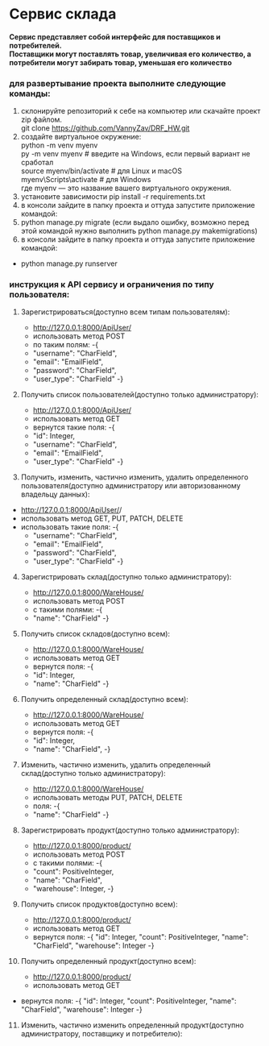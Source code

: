 # Сервис склада

#### Сервис представляет собой интерфейс для поставщиков и потребителей.<br/>Поставщики могут поставлять товар, увеличивая его количество, а потребители могут забирать товар, уменьшая его количество

### для развертывание проекта выполните следующие команды:
1. склонируйте репозиторий к себе на компьютер или скачайте проект zip файлом.<br/>
   git clone https://github.com/VannyZav/DRF_HW.git
2. создайте виртуальное окружение:<br/>
   python -m venv myenv<br/>
   py -m venv myenv   # введите на Windows, если первый вариант не сработал<br/>
   source myenv/bin/activate  # для Linux и macOS<br/>
   myenv\Scripts\activate     # для Windows<br/>
   где myenv — это название вашего виртуального окружения.<br/>
3. установите зависимости pip install -r requirements.txt
4. в консоли зайдите в папку проекта и оттуда запустите приложение командой:<br/>
5. python manage.py migrate (если выдало ошибку, возможно перед этой командой нужно выполнить python manage.py makemigrations) 
6. в консоли зайдите в папку проекта и оттуда запустите приложение командой:<br/>
- python manage.py runserver 

### инструкция к API сервису и ограничения по типу пользователя:
1. Зарегистрироваться(доступно всем типам пользователям):<br/>
   - http://127.0.0.1:8000/ApiUser/
   - использовать метод POST
   - по таким полям:
   -{
   -    "username": "CharField",
   -    "email": "EmailField",
   -    "password": "CharField",
   -    "user_type": "CharField"
   -}
2. Получить список пользователей(доступно только администратору):<br/>
   - http://127.0.0.1:8000/ApiUser/
   - использовать метод GET
   - вернутся такие поля:
   -{
   -    "id": Integer,
   -    "username": "CharField",
   -    "email": "EmailField",
   -    "user_type": "CharField"
   -}

3. Получить, изменить, частично изменить, удалить определенного пользователя(доступно администратору или авторизованному владельцу данных):<br/>
- http://127.0.0.1:8000/ApiUser/<id>/
- использовать метод GET, PUT, PATCH, DELETE
- использовать такие поля:
   -{
   -    "username": "CharField",
   -    "email": "EmailField",
   -    "password": "CharField",
   -    "user_type": "CharField"
   -}

4. Зарегистрировать склад(доступно только администратору):
   - http://127.0.0.1:8000/WareHouse/
   - использовать метод POST
   - с такими полями:
   -{
   -   "name": "CharField"
   -}

5. Получить список складов(доступно всем):
   - http://127.0.0.1:8000/WareHouse/
   - использовать метод GET
   - вернутся поля:
   -{
   -    "id": Integer,
   -    "name": "CharField"
   -}

6. Получить определенный склад(доступно всем):
   - http://127.0.0.1:8000/WareHouse/<id>
   - использовать метод GET
   - вернутся поля:
   -{
   -    "id": Integer,
   -    "name": "CharField",
   -}

7. Изменить, частично изменить, удалить определенный склад(доступно только администратору):
   - http://127.0.0.1:8000/WareHouse/<id>
   - использовать методы PUT, PATCH, DELETE
   - поля:
   -{
   -    "name": "CharField"
   -}

8. Зарегистрировать продукт(доступно только администратору):
   - http://127.0.0.1:8000/product/
   - использовать метод POST
   - с такими полями:
   -{
   -    "count": PositiveInteger,
   -    "name": "CharField",
   -    "warehouse": Integer,
   -}

9. Получить список продуктов(доступно всем):
   - http://127.0.0.1:8000/product/
   - использовать метод GET
   - вернутся поля:
   -{
        "id": Integer,
        "count": PositiveInteger,
        "name": "CharField",
        "warehouse": Integer
   -}

10. Получить определенный продукт(доступно всем):
    - http://127.0.0.1:8000/product/<id>
    - использовать метод GET
   - вернутся поля:
   -{
        "id": Integer,
        "count": PositiveInteger,
        "name": "CharField",
        "warehouse": Integer
   -}

11. Изменить, частично изменить определенный продукт(доступно администратору, поставщику и потребителю):




   
